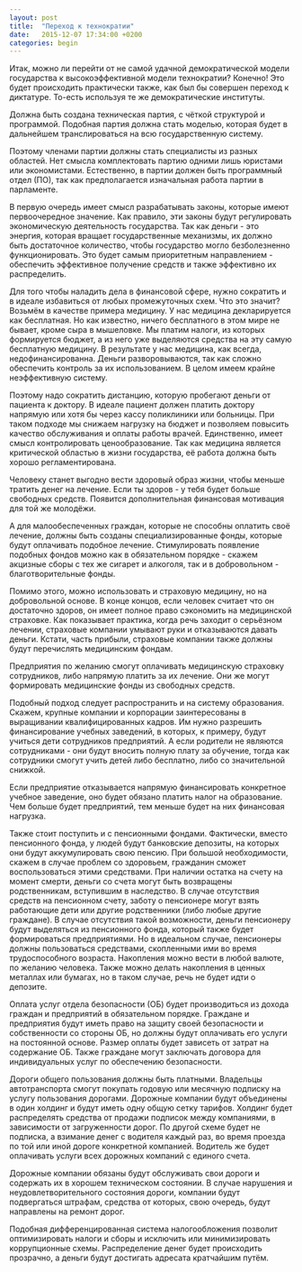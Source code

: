 ```yaml
---
layout: post
title:  "Переход к технократии"
date:   2015-12-07 17:34:00 +0200
categories: begin
---
```

Итак, можно ли перейти от не самой удачной демократической модели государства к высокоэффективной модели технократии? Конечно! Это будет происходить практически также, как был бы совершен переход к диктатуре. То-есть используя те же демократические институты.

Должна быть создана техническая партия, с чёткой структурой и программой. Подобная партия должна стать моделью, которая будет в дальнейшем транслироваться на всю государственную систему.

Поэтому членами партии должны стать специалисты из разных областей. Нет смысла комплектовать партию одними лишь юристами или экономистами. Естественно, в партии должен быть программный отдел (ПО), так как предполагается изначальная работа партии в парламенте.

В первую очередь имеет смысл разрабатывать законы, которые имеют первоочередное значение. Как правило, эти законы будут регулировать экономическую деятельность государства. Так как деньги - это энергия, которая вращает государственные механизмы, их должно быть достаточное количество, чтобы государство могло безболезненно функционировать. Это будет самым приоритетным направлением - обеспечить эффективное получение средств и также эффективно их распределить.

Для того чтобы наладить дела в финансовой сфере, нужно сократить и в идеале избавиться от любых промежуточных схем. Что это значит? Возьмём в качестве примера медицину. У нас медицина декларируется как бесплатная. Но как известно, ничего бесплатного в этом мире не бывает, кроме сыра в мышеловке. Мы платим налоги, из которых формируется бюджет, а из него уже выделяются средства на эту самую бесплатную медицину. В результате у нас медицина, как всегда, недофинансированна. Деньги разворовываются, так как сложно обеспечить контроль за их использованием. В целом имеем крайне неэффективную систему.

Поэтому надо сократить дистанцию, которую пробегают деньги от пациента к доктору. В идеале пациент должен платить доктору напрямую или хотя бы через кассу поликлиники или больницы. При таком подходе мы снижаем нагрузку на бюджет и позволяем повысить качество обслуживания и оплаты работы врачей. Единственно, имеет смысл контролировать ценообразование. Так как медицина является критической областью в жизни государства, её работа должна быть хорошо регламентирована.

Человеку станет выгодно вести здоровый образ жизни, чтобы меньше тратить денег на лечение. Если ты здоров - у тебя будет больше свободных средств. Появится дополнительная финансовая мотивация для той же молодёжи.

А для малообеспеченных граждан, которые не способны оплатить своё лечение, должны быть созданы специализированные фонды, которые будут оплачивать подобное лечение. Стимулировать появление подобных фондов можно как в обязательном порядке - скажем акцизные сборы с тех же сигарет и алкоголя, так и в добровольном - благотворительные фонды.

Помимо этого, можно использовать и страховую медицину, но на добровольной основе. В конце концов, если человек считает что он достаточно здоров, он имеет полное право сэкономить на медицинской страховке. Как показывает практика, когда речь заходит о серьёзном лечении, страховые компании умывают руки и отказываются давать деньги. Кстати, часть прибыли, страховые компании также должны будут перечислять медицинским фондам.

Предприятия по желанию смогут оплачивать медицинскую страховку сотрудников, либо напрямую платить за их лечение. Они же могут формировать медицинские фонды из свободных средств.

Подобный подход следует распространить и на систему образования. Скажем, крупные компании и корпорации заинтересованы в выращивании квалифицированных кадров. Им нужно разрешить финансирование учебных заведений, в которых, к примеру, будут учиться дети сотрудников предприятий. А если родители не являются сотрудниками - они будут вносить полную плату за обучение, тогда как сотрудники смогут учить детей либо бесплатно, либо со значительной снижкой.

Если предприятие отказывается напрямую финансировать конкретное учебное заведение, оно будет обязано платить налог на образование. Чем больше будет предприятий, тем меньше будет на них финансовая нагрузка.

Также стоит поступить и с пенсионными фондами. Фактически, вместо пенсионного фонда, у людей будут банковские депозиты, на которых они будут аккумулировать свою пенсию. При большой необходимости, скажем в случае проблем  со здоровьем, гражданин сможет воспользоваться этими средствами. При наличии остатка на счету на момент смерти, деньги со счета могут быть возвращены родственникам, вступившим в наследство. В случае отсутствия средств на пенсионном счету, заботу о пенсионере могут взять работающие дети или другие родственники (либо любые другие граждане). В случае отсутствия такой возможности, деньги пенсионеру будут выделяться из пенсионного фонда, который также будет формироваться предприятиями. Но в идеальном случае, пенсионеры должны пользоваться средствами, скопленными ими во время трудоспособного возраста. Накопления можно вести в любой валюте, по желанию человека. Также можно делать накопления в ценных металлах или бумагах, но в таком случае, речь не будет идти о депозите.

Оплата услуг отдела безопасности (ОБ) будет производиться из дохода граждан и предприятий в обязательном порядке. Граждане и предприятия будут иметь право на защиту своей безопасности и собственности со стороны ОБ, но должны будут оплачивать его услуги на постоянной основе. Размер оплаты будет зависеть от затрат на содержание ОБ. Также граждане могут заключать договора для индивидуальных услуг по обеспечению безопасности.

Дороги общего пользования должны быть платными. Владельцы автотранспорта смогут покупать годовую или месячную подписку на услугу пользования дорогами. Дорожные компании будут объединены в один холдинг и будут иметь одну общую сетку тарифов. Холдинг будет распределять средства от продажи подписок между компаниями, в зависимости от загруженности дорог. По другой схеме будет не подписка, а взимание денег с водителя каждый раз, во время проезда по той или иной дороге конкретной компанией. Водитель же будет оплачивать услуги всех дорожных компаний с единого счета.

Дорожные компании обязаны будут обслуживать свои дороги и содержать их в хорошем техническом состоянии. В случае нарушения и неудовлетворительного состояния дороги, компании будут подвергаться штрафам, средства от которых, свою очередь, будут направлены на ремонт дорог.

Подобная дифференцированная система налогообложения позволит оптимизировать налоги и сборы и исключить или минимизировать коррупционные схемы. Распределение денег будет происходить прозрачно, а деньги будут достигать адресата кратчайшим путём.
